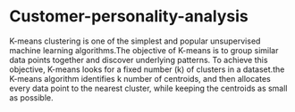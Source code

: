# Customer-personality-analysis
K-means clustering is one of the simplest and popular unsupervised machine learning algorithms.The objective of K-means is to group similar data points together and discover underlying patterns. To achieve this objective, K-means looks for a fixed number (k) of clusters in a dataset.the K-means algorithm identifies k number of centroids, and then allocates every data point to the nearest cluster, while keeping the centroids as small as possible.
